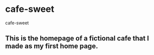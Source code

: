 # cafe-sweet
cafe-sweet

## This is the homepage of a fictional cafe that I made as my first home page. 

